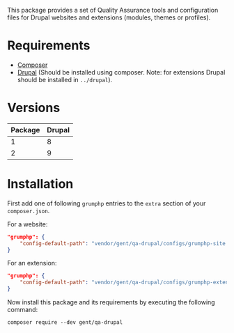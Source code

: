 This package provides a set of Quality Assurance tools and configuration files for
Drupal websites and extensions (modules, themes or profiles).


# Requirements

* [Composer](https://getcomposer.org)
* [Drupal](https://www.drupal.org/docs/develop/using-composer/using-composer-to-install-drupal-and-manage-dependencies) (Should be installed using composer. Note: for extensions Drupal should be installed in `../drupal`).


# Versions

| Package | Drupal |
| ------- | ------ |
| 1       | 8      |
| 2       | 9      |


# Installation

First add one of following `grumphp` entries to the `extra` section of your `composer.json`.

For a website:

```json
"grumphp": {
    "config-default-path": "vendor/gent/qa-drupal/configs/grumphp-site.yml"
}
```

For an extension:

```json
"grumphp": {
    "config-default-path": "vendor/gent/qa-drupal/configs/grumphp-extension.yml"
}
```

Now install this package and its requirements by executing the following command:
<pre><code>composer require --dev gent/qa-drupal</code></pre>
